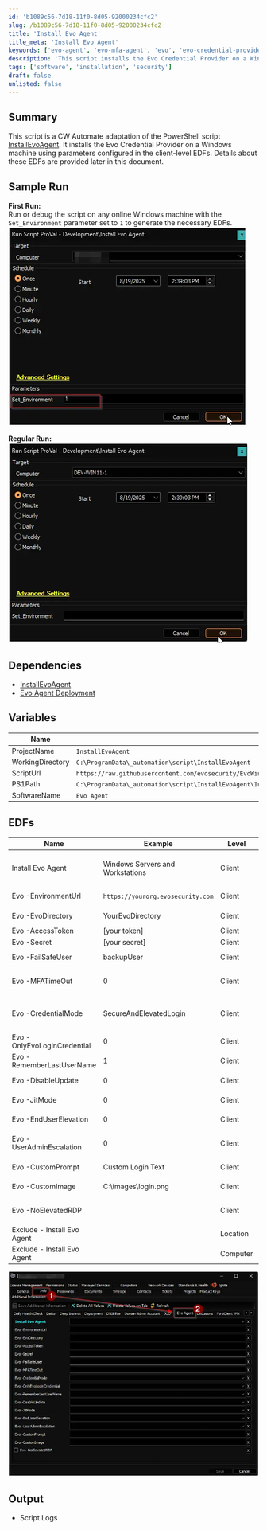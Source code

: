 ```yaml
---
id: 'b1089c56-7d18-11f0-8d05-92000234cfc2'
slug: /b1089c56-7d18-11f0-8d05-92000234cfc2
title: 'Install Evo Agent'
title_meta: 'Install Evo Agent'
keywords: ['evo-agent', 'evo-mfa-agent', 'evo', 'evo-credential-provider-installer', 'evo-credential-provider']
description: 'This script installs the Evo Credential Provider on a Windows machine using the arguments set into the client-level EDFs.'
tags: ['software', 'installation', 'security']
draft: false
unlisted: false
---
```


## Summary

This script is a CW Automate adaptation of the PowerShell script [InstallEvoAgent](https://github.com/evosecurity/EvoWindowsAgentDeploymentScripts/blob/master/InstallEvoAgent.ps1). It installs the Evo Credential Provider on a Windows machine using parameters configured in the client-level EDFs. Details about these EDFs are provided later in this document.

## Sample Run

**First Run:**  
Run or debug the script on any online Windows machine with the `Set_Environment` parameter set to `1` to generate the necessary EDFs.  
![Image1](../../../static/img/docs/b1089c56-7d18-11f0-8d05-92000234cfc2/image1.webp)

**Regular Run:**  
![Image2](../../../static/img/docs/b1089c56-7d18-11f0-8d05-92000234cfc2/image2.webp)

## Dependencies

- [InstallEvoAgent](https://github.com/evosecurity/EvoWindowsAgentDeploymentScripts/blob/master/InstallEvoAgent.ps1)
- [Evo Agent Deployment](/docs/8a0815ff-2351-4eb6-a199-b0682fb03564)

## Variables

| Name | Value |
| ---- | ----- |
| ProjectName | `InstallEvoAgent` |
| WorkingDirectory | `C:\ProgramData\_automation\script\InstallEvoAgent` |
| ScriptUrl | `https://raw.githubusercontent.com/evosecurity/EvoWindowsAgentDeploymentScripts/refs/heads/master/InstallEvoAgent.ps1` |
| PS1Path | `C:\ProgramData\_automation\script\InstallEvoAgent\InstallEvoAgent.ps1` |
| SoftwareName | `Evo Agent` |

## EDFs

| Name | Example | Level | Section | Type | Accepted Values | Required | Description |
|------|---------|-------|---------|------|----------------|----------|-------------|
| Install Evo Agent | Windows Servers and Workstations | Client | Evo Agent | DropDown | Windows Servers and Workstations, Windows Workstations, Windows Servers, Disabled | false | Select OS to enable Evo Agent auto installation. |
| Evo -EnvironmentUrl | `https://yourorg.evosecurity.com` | Client | Evo Agent | Text | | true | Evo portal base URL (e.g., `https://yourorg.evosecurity.com`). |
| Evo -EvoDirectory | YourEvoDirectory | Client | Evo Agent | Text | | true | Your Evo organization/directory name. |
| Evo -AccessToken | [your token] | Client | Evo Agent | Text | | true | Evo API access token. |
| Evo -Secret | [your secret] | Client | Evo Agent | Text | | true | Evo API secret. |
| Evo -FailSafeUser | backupUser | Client | Evo Agent | Text | | false | Optional username to use as a fallback if Evo login fails. |
| Evo -MFATimeOut | 0 | Client | Evo Agent | Text | | false | Optional grace period to not require MFA for an unlock (minutes from last MFA prompt). Default: 0. |
| Evo -CredentialMode | SecureAndElevatedLogin | Client | Evo Agent | DropDown | SecureLogin, ElevatedLogin, SecureAndElevatedLogin | false | Installer defaults to SecureAndElevatedLogin on a new installation or uses previous value on upgrade. |
| Evo -OnlyEvoLoginCredential | 0 | Client | Evo Agent | DropDown | 0, 1 | false | If set, Evo becomes the only credential provider. Default: 0. |
| Evo -RememberLastUserName | 1 | Client | Evo Agent | DropDown | 0, 1 | false | Optional flag to remember the last username used. Default: 1. |
| Evo -DisableUpdate | 0 | Client | Evo Agent | DropDown | 0, 1 | false | Optional flag to disable auto updates. Default: 0. |
| Evo -JitMode | 0 | Client | Evo Agent | DropDown | 0, 1 | false | Optional flag to enable Just-In-Time admin accounts. Default: 0. |
| Evo -EndUserElevation | 0 | Client | Evo Agent | DropDown | 0, 1 | false | Optional flag to enable end-user elevation. Default: 0. |
| Evo -UserAdminEscalation | 0 | Client | Evo Agent | DropDown | 0, 1 | false | Prompt admins with end-user elevation prompt instead of UAC. Default: 0. |
| Evo -CustomPrompt | Custom Login Text | Client | Evo Agent | Text | | false | Optional string to customize the login prompt. |
| Evo -CustomImage | C:\images\login.png | Client | Evo Agent | Text | | false | Optional path to custom login image (URL or local file path). |
| Evo -NoElevatedRDP | | Client | Evo Agent | Checkbox | | false | Optional flag to disable elevation for RDP sessions when Evo is the sole login agent. |
| Exclude - Install Evo Agent | | Location | Exclusions | Checkbox | | false | Flag to exclude the location from auto-deployment. |
| Exclude - Install Evo Agent | | Computer | Exclusions | Checkbox | | false | Flag to exclude the endpoint from auto-deployment. |

![Image3](../../../static/img/docs/b1089c56-7d18-11f0-8d05-92000234cfc2/image3.webp)

## Output

- Script Logs
